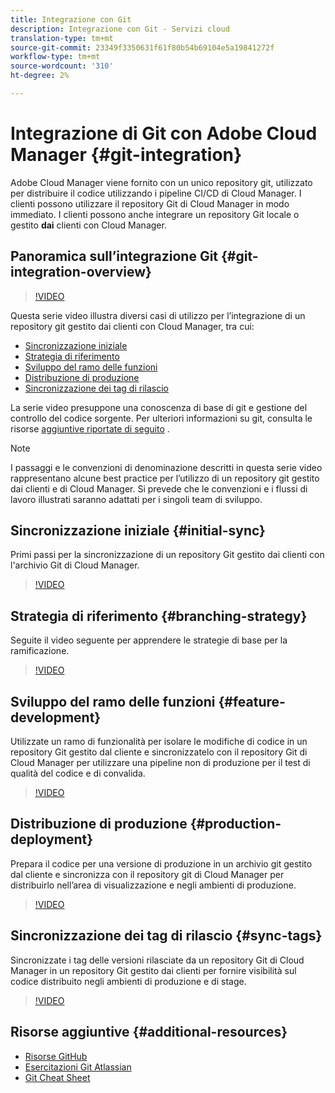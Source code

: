 ```yaml
---
title: Integrazione con Git
description: Integrazione con Git - Servizi cloud
translation-type: tm+mt
source-git-commit: 23349f3350631f61f80b54b69104e5a19841272f
workflow-type: tm+mt
source-wordcount: '310'
ht-degree: 2%

---
```



# Integrazione di Git con Adobe Cloud Manager {#git-integration}

Adobe Cloud Manager viene fornito con un unico repository git, utilizzato per distribuire il codice utilizzando i pipeline CI/CD di Cloud Manager. I clienti possono utilizzare il repository Git di Cloud Manager in modo immediato. I clienti possono anche integrare un repository Git locale o gestito **dai** clienti con Cloud Manager.

## Panoramica sull’integrazione Git {#git-integration-overview}

>[!VIDEO](https://video.tv.adobe.com/v/28710/)

Questa serie video illustra diversi casi di utilizzo per l’integrazione di un repository git gestito dai clienti con Cloud Manager, tra cui:

* [Sincronizzazione iniziale](#initial-sync)
* [Strategia di riferimento](#branching-strategy)
* [Sviluppo del ramo delle funzioni](#feature-development)
* [Distribuzione di produzione](#production-deployment)
* [Sincronizzazione dei tag di rilascio](#sync-tags)

La serie video presuppone una conoscenza di base di git e gestione del controllo del codice sorgente. Per ulteriori informazioni su git, consulta le risorse [aggiuntive riportate di seguito](#additional-resources) .

>[!NOTE]
>
>I passaggi e le convenzioni di denominazione descritti in questa serie video rappresentano alcune best practice per l’utilizzo di un repository git gestito dai clienti e di Cloud Manager. Si prevede che le convenzioni e i flussi di lavoro illustrati saranno adattati per i singoli team di sviluppo.

## Sincronizzazione iniziale {#initial-sync}

Primi passi per la sincronizzazione di un repository Git gestito dai clienti con l&#39;archivio Git di Cloud Manager.

>[!VIDEO](https://video.tv.adobe.com/v/28711/?quality=12)

## Strategia di riferimento {#branching-strategy}

Seguite il video seguente per apprendere le strategie di base per la ramificazione.

>[!VIDEO](https://video.tv.adobe.com/v/28712/?quality=12)

## Sviluppo del ramo delle funzioni {#feature-development}

Utilizzate un ramo di funzionalità per isolare le modifiche di codice in un repository Git gestito dal cliente e sincronizzatelo con il repository Git di Cloud Manager per utilizzare una pipeline non di produzione per il test di qualità del codice e di convalida.

>[!VIDEO](https://video.tv.adobe.com/v/28723/?quality=12)

## Distribuzione di produzione {#production-deployment}

Prepara il codice per una versione di produzione in un archivio git gestito dal cliente e sincronizza con il repository git di Cloud Manager per distribuirlo nell’area di visualizzazione e negli ambienti di produzione.

>[!VIDEO](https://video.tv.adobe.com/v/28724/?quality=12)

## Sincronizzazione dei tag di rilascio {#sync-tags}

Sincronizzate i tag delle versioni rilasciate da un repository Git di Cloud Manager in un repository Git gestito dai clienti per fornire visibilità sul codice distribuito negli ambienti di produzione e di stage.

>[!VIDEO](https://video.tv.adobe.com/v/28725/?quality=12)

## Risorse aggiuntive {#additional-resources}

* [Risorse GitHub](https://try.github.io)
* [Esercitazioni Git Atlassian](https://www.atlassian.com/git/tutorials/what-is-version-control)
* [Git Cheat Sheet](https://education.github.com/git-cheat-sheet-education.pdf)